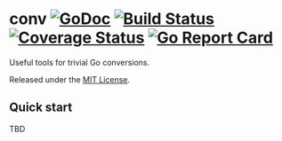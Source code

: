 # conv [![GoDoc][doc-img]][doc] [![Build Status][ci-img]][ci] [![Coverage Status][cov-img]][cov] [![Go Report Card][reportcard-img]][reportcard]

Useful tools for trivial Go conversions.

Released under the [MIT License](LICENSE).


## Quick start

TBD


[doc-img]: https://godoc.org/github.com/Pilatuz/conv?status.svg
[doc]: https://godoc.org/github.com/Pilatuz/conv
[ci-img]: https://github.com/Pilatuz/conv/actions/workflows/go.yml/badge.svg
[ci]: https://github.com/Pilatuz/conv/actions
[cov-img]: https://codecov.io/gh/Pilatuz/conv/branch/main/graph/badge.svg
[cov]: https://codecov.io/gh/Pilatuz/conv
[reportcard-img]: https://goreportcard.com/badge/github.com/Pilatuz/conv
[reportcard]: https://goreportcard.com/report/github.com/Pilatuz/conv
